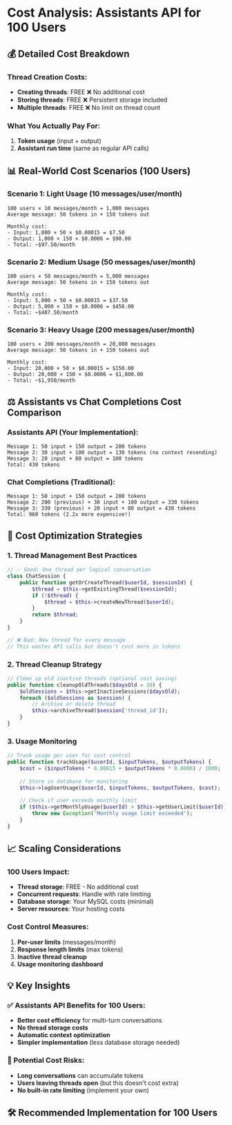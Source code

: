 # Cost Analysis: Assistants API for 100 Users

## 💰 **Detailed Cost Breakdown**

### **Thread Creation Costs:**
- **Creating threads**: FREE ❌ No additional cost
- **Storing threads**: FREE ❌ Persistent storage included
- **Multiple threads**: FREE ❌ No limit on thread count

### **What You Actually Pay For:**
1. **Token usage** (input + output)
2. **Assistant run time** (same as regular API calls)

## 📊 **Real-World Cost Scenarios (100 Users)**

### **Scenario 1: Light Usage (10 messages/user/month)**
```
100 users × 10 messages/month = 1,000 messages
Average message: 50 tokens in + 150 tokens out

Monthly cost:
- Input: 1,000 × 50 × $0.00015 = $7.50
- Output: 1,000 × 150 × $0.0006 = $90.00
- Total: ~$97.50/month
```

### **Scenario 2: Medium Usage (50 messages/user/month)**
```
100 users × 50 messages/month = 5,000 messages
Average message: 50 tokens in + 150 tokens out

Monthly cost:
- Input: 5,000 × 50 × $0.00015 = $37.50
- Output: 5,000 × 150 × $0.0006 = $450.00
- Total: ~$487.50/month
```

### **Scenario 3: Heavy Usage (200 messages/user/month)**
```
100 users × 200 messages/month = 20,000 messages
Average message: 50 tokens in + 150 tokens out

Monthly cost:
- Input: 20,000 × 50 × $0.00015 = $150.00
- Output: 20,000 × 150 × $0.0006 = $1,800.00
- Total: ~$1,950/month
```

## ⚖️ **Assistants vs Chat Completions Cost Comparison**

### **Assistants API (Your Implementation):**
```
Message 1: 50 input + 150 output = 200 tokens
Message 2: 30 input + 100 output = 130 tokens (no context resending)
Message 3: 20 input + 80 output = 100 tokens
Total: 430 tokens
```

### **Chat Completions (Traditional):**
```
Message 1: 50 input + 150 output = 200 tokens
Message 2: 200 (previous) + 30 input + 100 output = 330 tokens
Message 3: 330 (previous) + 20 input + 80 output = 430 tokens
Total: 960 tokens (2.2x more expensive!)
```

## 🚀 **Cost Optimization Strategies**

### **1. Thread Management Best Practices**
```php
// ✅ Good: One thread per logical conversation
class ChatSession {
    public function getOrCreateThread($userId, $sessionId) {
        $thread = $this->getExistingThread($sessionId);
        if (!$thread) {
            $thread = $this->createNewThread($userId);
        }
        return $thread;
    }
}

// ❌ Bad: New thread for every message
// This wastes API calls but doesn't cost more in tokens
```

### **2. Thread Cleanup Strategy**
```php
// Clean up old inactive threads (optional cost saving)
public function cleanupOldThreads($daysOld = 30) {
    $oldSessions = $this->getInactiveSessions($daysOld);
    foreach ($oldSessions as $session) {
        // Archive or delete thread
        $this->archiveThread($session['thread_id']);
    }
}
```

### **3. Usage Monitoring**
```php
// Track usage per user for cost control
public function trackUsage($userId, $inputTokens, $outputTokens) {
    $cost = ($inputTokens * 0.00015 + $outputTokens * 0.0006) / 1000;
    
    // Store in database for monitoring
    $this->logUserUsage($userId, $inputTokens, $outputTokens, $cost);
    
    // Check if user exceeds monthly limit
    if ($this->getMonthlyUsage($userId) > $this->getUserLimit($userId)) {
        throw new Exception('Monthly usage limit exceeded');
    }
}
```

## 📈 **Scaling Considerations**

### **100 Users Impact:**
- **Thread storage**: FREE - No additional cost
- **Concurrent requests**: Handle with rate limiting
- **Database storage**: Your MySQL costs (minimal)
- **Server resources**: Your hosting costs

### **Cost Control Measures:**
1. **Per-user limits** (messages/month)
2. **Response length limits** (max tokens)
3. **Inactive thread cleanup**
4. **Usage monitoring dashboard**

## 💡 **Key Insights**

### **✅ Assistants API Benefits for 100 Users:**
- **Better cost efficiency** for multi-turn conversations
- **No thread storage costs** 
- **Automatic context optimization**
- **Simpler implementation** (less database storage needed)

### **🚨 Potential Cost Risks:**
- **Long conversations** can accumulate tokens
- **Users leaving threads open** (but this doesn't cost extra)
- **No built-in rate limiting** (implement your own)

## 🛠 **Recommended Implementation for 100 Users**

